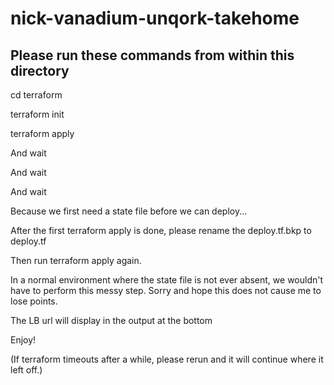 # nick-vanadium-unqork-takehome

## Please run these commands from within this directory

cd terraform

terraform init

terraform apply

And wait

And wait

And wait

Because we first need a state file before we can deploy...

After the first terraform apply is done, please rename the deploy.tf.bkp to deploy.tf

Then run terraform apply again. 

In a normal environment where the state file is not ever absent, we wouldn't have to perform this messy step. Sorry and hope this does not cause me to lose points. 

The LB url will display in the output at the bottom

Enjoy!

(If terraform timeouts after a while, please rerun and it will continue where it left off.)